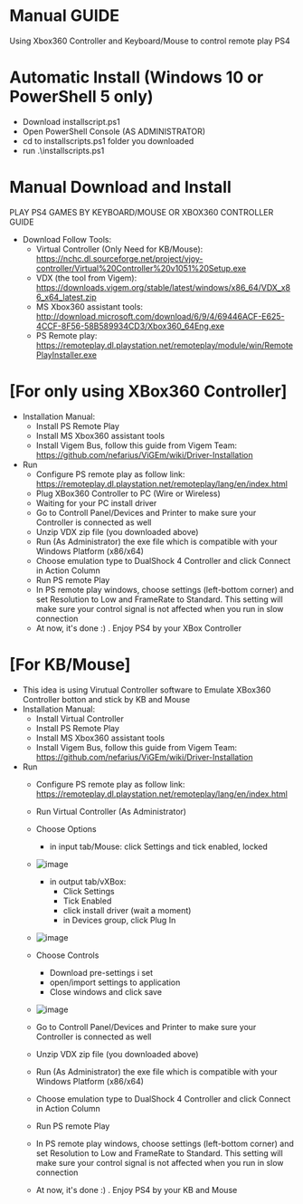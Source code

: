 # Manual GUIDE
Using Xbox360 Controller and Keyboard/Mouse to control remote play PS4

# Automatic Install (Windows 10 or PowerShell 5 only)
- Download installscript.ps1
- Open PowerShell Console (AS ADMINISTRATOR)
- cd to installscripts.ps1 folder you downloaded
- run .\installscripts.ps1

# Manual Download and Install
PLAY PS4 GAMES BY KEYBOARD/MOUSE OR XBOX360 CONTROLLER GUIDE
- Download Follow Tools:
	+ Virtual Controller (Only Need for KB/Mouse): https://nchc.dl.sourceforge.net/project/vjoy-controller/Virtual%20Controller%20v1051%20Setup.exe
	+ VDX (the tool from Vigem): https://downloads.vigem.org/stable/latest/windows/x86_64/VDX_x86_x64_latest.zip
	+ MS Xbox360 assistant tools: http://download.microsoft.com/download/6/9/4/69446ACF-E625-4CCF-8F56-58B589934CD3/Xbox360_64Eng.exe
	+ PS Remote play: https://remoteplay.dl.playstation.net/remoteplay/module/win/RemotePlayInstaller.exe

# [For only using XBox360 Controller]
- Installation Manual:
	+ Install PS Remote Play
	+ Install MS Xbox360 assistant tools
	+ Install Vigem Bus, follow this guide from Vigem Team: https://github.com/nefarius/ViGEm/wiki/Driver-Installation
- Run
	+ Configure PS remote play as follow link: https://remoteplay.dl.playstation.net/remoteplay/lang/en/index.html
	+ Plug XBox360 Controller to PC (Wire or Wireless)
	+ Waiting for your PC install driver
	+ Go to Controll Panel/Devices and Printer to make sure your Controller is connected as well
	+ Unzip VDX zip file (you downloaded above)
	+ Run (As Administrator) the exe file which is compatible with your Windows Platform (x86/x64)
	+ Choose emulation type to DualShock 4 Controller and click Connect in Action Column
	+ Run PS remote Play
	+ In PS remote play windows, choose settings (left-bottom corner) and set Resolution to Low and FrameRate to Standard. This setting will make sure your control signal is not affected when you run in slow connection
	+ At now, it's done :) . Enjoy PS4 by your XBox Controller
	
# [For KB/Mouse]
- This idea is using Virutual Controller software to Emulate XBox360 Controller botton and stick by KB and Mouse
- Installation Manual:
	+ Install Virtual Controller
	+ Install PS Remote Play
	+ Install MS Xbox360 assistant tools
	+ Install Vigem Bus, follow this guide from Vigem Team: https://github.com/nefarius/ViGEm/wiki/Driver-Installation
- Run
	+ Configure PS remote play as follow link: https://remoteplay.dl.playstation.net/remoteplay/lang/en/index.html
	+ Run Virtual Controller (As Administrator)
	+ Choose Options
		+ in input tab/Mouse: click Settings and tick enabled, locked
    
    + ![image](https://user-images.githubusercontent.com/25785573/36011721-d43af6d6-0d8b-11e8-80c9-8f0338568b36.png)
		+ in output tab/vXBox: 
			+ Click Settings
			+ Tick Enabled
			+ click install driver (wait a moment)
			+ in Devices group, click Plug In
    + ![image](https://user-images.githubusercontent.com/25785573/36011819-8ec90a06-0d8c-11e8-9938-305dc72d9160.png)
			
	+ Choose Controls
		+ Download pre-settings i set
		+ open/import settings to application
		+ Close windows and click save 
    + ![image](https://user-images.githubusercontent.com/25785573/36012113-750ecaae-0d8e-11e8-9ed8-ea201b061a3e.png)
	+ Go to Controll Panel/Devices and Printer to make sure your Controller is connected as well
	+ Unzip VDX zip file (you downloaded above)
	+ Run (As Administrator) the exe file which is compatible with your Windows Platform (x86/x64)
	+ Choose emulation type to DualShock 4 Controller and click Connect in Action Column
	+ Run PS remote Play
	+ In PS remote play windows, choose settings (left-bottom corner) and set Resolution to Low and FrameRate to Standard. This setting will make sure your control signal is not affected when you run in slow connection
	+ At now, it's done :) . Enjoy PS4 by your KB and Mouse
